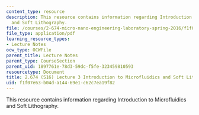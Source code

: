```yaml
---
content_type: resource
description: This resource contains information regarding Introduction to Microfluidics
  and Soft Lithography.
file: /courses/2-674-micro-nano-engineering-laboratory-spring-2016/f1f07e63b04da14469e1c62c7ea19f82_MIT2_674S16_Lec3Intro.pdf
file_type: application/pdf
learning_resource_types:
- Lecture Notes
ocw_type: OCWFile
parent_title: Lecture Notes
parent_type: CourseSection
parent_uid: 1897761e-78d3-59dc-f5fe-323459810593
resourcetype: Document
title: 2.674 (S16) Lecture 3 Introduction to Microfluidics and Soft Lithography
uid: f1f07e63-b04d-a144-69e1-c62c7ea19f82
---
```

This resource contains information regarding Introduction to Microfluidics and Soft Lithography.